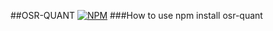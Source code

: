 ##OSR-QUANT
[![NPM](https://nodei.co/npm/osr-quant.png?mini=true)](https://nodei.co/npm/osr-quant/)
###How to use
	npm install osr-quant
